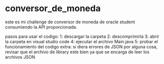 # conversor_de_moneda
este es mi challenge de conversor de moneda de oracle student consumiendo la API proporcionada.

pasos para usar el codigo:
1: descargar la carpeta 
2: descomprimirla 
3: abrir la carpeta en visual studio code 
4: ejecutar el archivo Main.java 
5: probar el funcionamiento del codigo
extra: si diera errores de JSON por alguna cosa, revisar que el archivo de library este bien ya que se encarga de leer los archivos JSON
